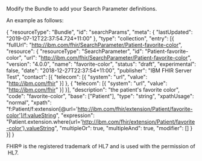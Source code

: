 Modify the Bundle to add your Search Parameter definitions.  

An example as follows: 

{
	"resourceType": "Bundle",
	"id": "searchParams",
	"meta": {
		"lastUpdated": "2019-07-12T22:37:54.724+11:00"
	},
	"type": "collection",
	"entry": [{
		"fullUrl": "http://ibm.com/fhir/SearchParameter/Patient-favorite-color",
		"resource": {
			"resourceType": "SearchParameter",
			"id": "Patient-favorite-color",
			"url": "http://ibm.com/fhir/SearchParameter/Patient-favorite-color",
			"version": "4.0.0",
			"name": "favorite-color",
			"status": "draft",
			"experimental": false,
			"date": "2018-12-27T22:37:54+11:00",
			"publisher": "IBM FHIR Server Test",
			"contact": [{
				"telecom": [{
					"system": "url",
					"value": "http://ibm.com/fhir"
				}]
			},
			{
				"telecom": [{
					"system": "url",
					"value": "http://ibm.com/fhir"
				}]
			}],
			"description": "the patient's favorite color",
			"code": "favorite-color",
			"base": ["Patient"],
			"type": "string",
			"xpathUsage": "normal",
			"xpath": "f:Patient/f:extension[@url='http://ibm.com/fhir/extension/Patient/favorite-color']/f:valueString",
			"expression": "Patient.extension.where(url='http://ibm.com/fhir/extension/Patient/favorite-color').valueString",
			"multipleOr": true,
			"multipleAnd": true,
			"modifier": []
		}
	}]
}



FHIR® is the registered trademark of HL7 and is used with the permission of HL7.